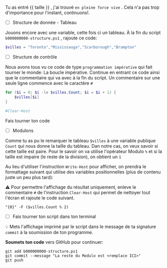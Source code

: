 Tu as entré {{ taille }} , j'ai trouvé `en pleine force vive` . Cela n'a pas trop d'importance pour l'instant, continuons!.

- [ ] Structure de donnée - Tableau

Jouons encore avec une variable, cette fois ci un tableau. À la fin du script `b000000000-structure.ps1` , rajoute ce code:

```powershell
$villes = "Toronto","Mississauga","Scarborough","Brampton"
```

- [ ] Structure de contrôle

Nous avons tous vu ce code de type `programmation impérative` qui fait tourner le monde: La boucle impérative. Continue en entrant ce code ainsi que le commentaire qui va avec à la fin du script. Un commentaire sur une seule ligne commence avec le caractère `#`

```powershell
for ($i = 0; $i -le $villes.Count; $i = $i + 1) {
    $villes[$i]
}

#Clear-Host

```

Fais tourner ton code

- [ ] Modulons

Comme tu as pu le remarquer le tableau `$villes` à une variable publique `Count` qui nous donne la taille du tableau. Dan notre cas, on veux savoir si cette taille est paire. Pour le savoir on va utilise l'opérateur Modulo `%` et si la taille est impaire (le reste de la division), on obtient un `1`

Au lieu d'utiliser l'instruction `Write-Host` pour afficher, on prendra le formattage suivant qui utilise des variables positionnelles (plus de contenu juste un peu plus tard): 

:warning: Pour permettre l'affichage du résultat uniquement, enleve le commentaire `#` de l'instruction `Clear-Host` qui permet de nettoyer tout l'écran et rajoute le code suivant.

```
"{0}" -F ($villes.Count % 2)
```

- [ ] Fais tourner ton script dans ton terminal

:bulb: Mets l'affichage imprimé par le script dans le message de ta signature `commit` à la soumission de ton programme.


**Soumets ton code** vers GitHub pour continuer:
```
git add b000000000-structure.ps1
git commit --message "La reste du Modulo est <remplace ICI>"
git push
```
